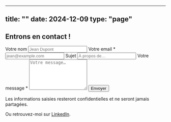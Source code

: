 
---
title: ""
date: 2024-12-09
type: "page"
---

<section class="mw7 center pa4">
  <h1 class="tc f2 lh-title mb4">Entrons en contact !</h1>

  <!-- Carte formulaire (légère ombre + fond clair) -->
  <article class="bg-near-white br3 pa4 shadow-4">
    <form
      action="https://formspree.io/f/meogdeol"
      method="POST"
      aria-label="Formulaire de contact"
      class="measure-wide center"
    >
      <!-- Nom -->
      <label for="nom" class="f5 b db mb2">Votre nom</label>
      <input
        type="text" id="nom" name="nom"
        class="input-reset ba b--black-20 pa2 br2 mb3 db w-100"
        placeholder="Jean Dupont"
      />
      <!-- Email -->
      <label for="email" class="f5 b db mb2">Votre email <span class="red">*</span></label>
      <input
        type="email" id="email" name="email" required
        class="input-reset ba b--black-20 pa2 br2 mb3 db w-100"
        placeholder="jean@example.com"
      />
      <!-- Sujet (optionnel) -->
      <label for="sujet" class="f5 b db mb2">Sujet</label>
      <input
        type="text" id="sujet" name="sujet"
        class="input-reset ba b--black-20 pa2 br2 mb3 db w-100"
        placeholder="À propos de…"
      />
      <!-- Message -->
      <label for="message" class="f5 b db mb2">Votre message <span class="red">*</span></label>
      <textarea
        id="message" name="message" rows="6" required
        class="input-reset ba b--black-20 pa2 br2 mb4 db w-100"
        placeholder="Votre message…"></textarea>
      <!-- Honeypot anti-spam (invisible) -->
      <input type="text" name="_gotcha" style="display:none" />
      <!-- Redirection après succès -->
      <input type="hidden" name="_next" value="/merci/" />
      <button
        type="submit"
        class="dib pv2 ph4 bg-blue hover-bg-dark-blue white b--none br2 grow pointer"
      >
        Envoyer
      </button>
      <!-- Note RGPD -->
      <p class="f7 silver mt3">
        Les informations saisies resteront confidentielles et ne seront jamais partagées.
      </p>
    </form>
  </article>

<p class="mt4">
  Ou retrouvez-moi sur
  <a href="https://www.linkedin.com/in/alexandre-carton-741146175/"
     target="_blank" rel="noopener">LinkedIn</a>.
</p>

  </div>
